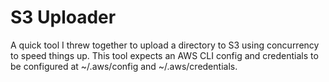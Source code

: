 # S3 Uploader

A quick tool I threw together to upload a directory to S3 using concurrency to speed things up. This tool expects an AWS
CLI config and credentials to be configured at ~/.aws/config and ~/.aws/credentials.